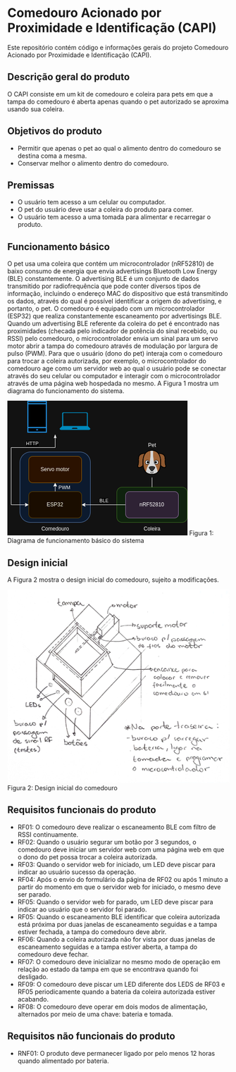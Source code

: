 # Comedouro Acionado por Proximidade e Identificação (CAPI)

Este repositório contém código e informações gerais do projeto Comedouro Acionado por Proximidade e Identificação (CAPI).

## Descrição geral do produto

O CAPI consiste em um kit de comedouro e coleira para pets em que a tampa do comedouro é aberta apenas quando o pet autorizado se aproxima usando sua coleira.

## Objetivos do produto

- Permitir que apenas o pet ao qual o alimento dentro do comedouro se destina coma a mesma.
- Conservar melhor o alimento dentro do comedouro.

## Premissas

- O usuário tem acesso a um celular ou computador.
- O pet do usuário deve usar a coleira do produto para comer.
- O usuário tem acesso a uma tomada para alimentar e recarregar o produto.

## Funcionamento básico

O pet usa uma coleira que contém um microcontrolador (nRF52810) de baixo consumo de energia que envia advertisings Bluetooth Low Energy (BLE) constantemente. O advertising BLE é um conjunto de dados transmitido por radiofrequência que pode conter diversos tipos de informação, incluindo o endereço MAC do dispositivo que está transmitindo os dados, através do qual é possível identificar a origem do advertising, e portanto, o pet. O comedouro é equipado com um microcontrolador (ESP32) que realiza constantemente escaneamento por advertisings BLE. Quando um advertising BLE referente da coleira do pet é encontrado nas proximidades (checada pelo indicador de potência do sinal recebido, ou RSSI) pelo comedouro, o microcontrolador envia um sinal para um servo motor abrir a tampa do comedouro através de modulação por largura de pulso (PWM). Para que o usuário (dono do pet) interaja com o comedouro para trocar a coleira autorizada, por exemplo, o microcontrolador do comedouro age como um servidor web ao qual o usuário pode se conectar através do seu celular ou computador e interagir com o microcontrolador através de uma página web hospedada no mesmo. A Figura 1 mostra um diagrama do funcionamento do sistema.

![Figura 1: Diagrama de funcionamento básico do sistema](/imgs/funcionamento-basico.png)
Figura 1: Diagrama de funcionamento básico do sistema

## Design inicial

A Figura 2 mostra o design inicial do comedouro, sujeito a modificações.

![Figura 2: Design inicial do comedouro](/imgs/design-comedouro.jpg)
Figura 2: Design inicial do comedouro

## Requisitos funcionais do produto

- RF01: O comedouro deve realizar o escaneamento BLE com filtro de RSSI continuamente.
- RF02: Quando o usuário segurar um botão por 3 segundos, o comedouro deve iniciar um servidor web com uma página web em que o dono do pet possa trocar a coleira autorizada.
- RF03: Quando o servidor web for iniciado, um LED deve piscar para indicar ao usuário sucesso da operação.
- RF04: Após o envio do formulário da página de RF02 ou após 1 minuto a partir do momento em que o servidor web for iniciado, o mesmo deve ser parado.
- RF05: Quando o servidor web for parado, um LED deve piscar para indicar ao usuário que o servidor foi parado.
- RF05: Quando o escaneamento BLE identificar que coleira autorizada está próxima por duas janelas de escaneamento seguidas e a tampa estiver fechada, a tampa do comedouro deve abrir.
- RF06: Quando a coleira autorizada não for vista por duas janelas de escaneamento seguidas e a tampa estiver aberta, a tampa do comedouro deve fechar. 
- RF07: O comedouro deve inicializar no mesmo modo de operação em relação ao estado da tampa em que se encontrava quando foi desligado.
- RF09: O comedouro deve piscar um LED diferente dos LEDS de RF03 e RF05 periodicamente quando a bateria da coleira autorizada estiver acabando.
- RF08: O comedouro deve operar em dois modos de alimentação, alternados por meio de uma chave: bateria e tomada.

## Requisitos não funcionais do produto

- RNF01: O produto deve permanecer ligado por pelo menos 12 horas quando alimentado por bateria.
